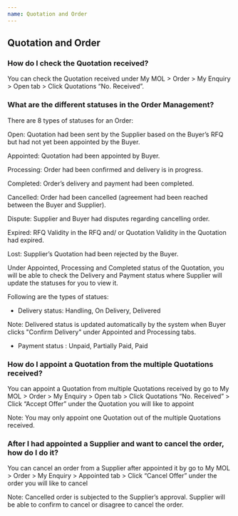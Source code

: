 ```yaml
---
name: Quotation and Order
---
```


## Quotation and Order

###  How do I check the Quotation received?

You can check the Quotation received under My MOL > Order > My Enquiry > Open tab > Click Quotations “No. Received”.

###  What are the different statuses in the Order Management?

There are 8 types of statuses for an Order:

Open: Quotation had been sent by the Supplier based on the Buyer’s RFQ but had not yet been appointed by the Buyer.

Appointed: Quotation had been appointed by Buyer.

Processing: Order had been confirmed and delivery is in progress.

Completed: Order’s delivery and payment had been completed.

Cancelled: Order had been cancelled (agreement had been reached between the Buyer and Supplier).

Dispute: Supplier and Buyer had disputes regarding cancelling order. 

Expired: RFQ Validity in the RFQ and/ or Quotation Validity in the Quotation had expired.

Lost: Supplier’s Quotation had been rejected by the Buyer.

Under Appointed, Processing and Completed status of the Quotation, you will be able to check the Delivery and Payment status where Supplier will update the statuses for you to view it. 

Following are the types of statues:

-	Delivery status: Handling, On Delivery, Delivered 

  Note: Delivered status is updated automatically by the system when Buyer clicks "Confirm Delivery" under Appointed and Processing tabs.
  
-	Payment status : Unpaid, Partially Paid, Paid 

###  How do I appoint a Quotation from the multiple Quotations received?

You can appoint a Quotation from multiple Quotations received by go to My MOL > Order > My Enquiry > Open tab > Click Quotations “No. Received” > Click “Accept Offer” under the Quotation you will like to appoint

Note: You may only appoint one Quotation out of the multiple Quotations received.

###  After I had appointed a Supplier and want to cancel the order, how do I do it?

You can cancel an order from a Supplier after appointed it by go to My MOL > Order > My Enquiry > Appointed tab > Click “Cancel Offer” under the order you will like to cancel

Note: Cancelled order is subjected to the Supplier’s approval. Supplier will be able to confirm to cancel or disagree to cancel the order. 


